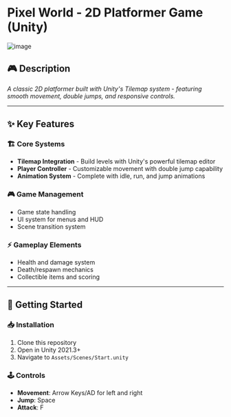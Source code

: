 # Pixel World - 2D Platformer Game (Unity)

![image](https://github.com/user-attachments/assets/54841c93-cf3b-448f-a52f-98506e04a9dd)

## 🎮 Description  
*A classic 2D platformer built with Unity's Tilemap system - featuring smooth movement, double jumps, and responsive controls.*

---

## ✨ Key Features

### 🏗️ Core Systems
- **Tilemap Integration** - Build levels with Unity's powerful tilemap editor  
- **Player Controller** - Customizable movement with double jump capability  
- **Animation System** - Complete with idle, run, and jump animations  

### 🎮 Game Management
- Game state handling  
- UI system for menus and HUD  
- Scene transition system  

### ⚡ Gameplay Elements
- Health and damage system  
- Death/respawn mechanics  
- Collectible items and scoring  

---

## 🚀 Getting Started

### 📥 Installation
1. Clone this repository  
2. Open in Unity 2021.3+  
3. Navigate to `Assets/Scenes/Start.unity`  

### 🕹️ Controls
- **Movement**: Arrow Keys/AD for left and right
- **Jump**: Space
- **Attack**: F
